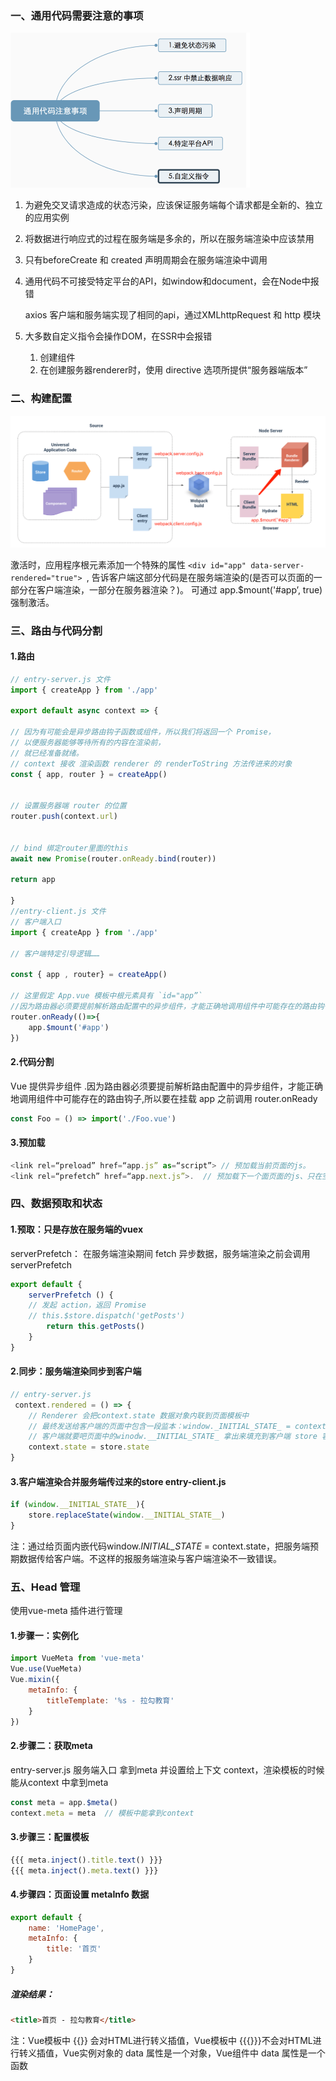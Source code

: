 ### 一、通用代码需要注意的事项

<img src="../../../image/image-20201126141753306.png" alt="image-20201126141753306" style="zoom:50%;" />

1. 为避免交叉请求造成的状态污染，应该保证服务端每个请求都是全新的、独立的应用实例

2. 将数据进行响应式的过程在服务端是多余的，所以在服务端渲染中应该禁用

3. 只有beforeCreate 和 created 声明周期会在服务端渲染中调用

4. 通用代码不可接受特定平台的API，如window和document，会在Node中报错

    axios 客户端和服务端实现了相同的api，通过XMLhttpRequest 和 http 模块

5. 大多数自定义指令会操作DOM，在SSR中会报错

   1. 创建组件
   2. 在创建服务器renderer时，使用 directive 选项所提供“服务器端版本”

### 二、构建配置

![image-20201126141914926](../../../image/image-20201126141914926.png)

激活时，应用程序根元素添加一个特殊的属性 `<div id="app" data-server-rendered="true"> `, 告诉客户端这部分代码是在服务端渲染的(是否可以页面的一部分在客户端渲染，一部分在服务器渲染？)。
可通过 app.$mount('#app’, true) 强制激活。

### 三、路由与代码分割

#### 1.路由

```javascript
// entry-server.js 文件
import { createApp } from './app'

export default async context => {

// 因为有可能会是异步路由钩子函数或组件，所以我们将返回一个 Promise，
// 以便服务器能够等待所有的内容在渲染前，
// 就已经准备就绪。
// context 接收 渲染函数 renderer 的 renderToString 方法传进来的对象
const { app, router } = createApp()


// 设置服务器端 router 的位置
router.push(context.url)


// bind 绑定router里面的this
await new Promise(router.onReady.bind(router))

return app

}
//entry-client.js 文件
// 客户端入口
import { createApp } from './app'

// 客户端特定引导逻辑……

const { app , router} = createApp()

// 这里假定 App.vue 模板中根元素具有 `id="app”`
//因为路由器必须要提前解析路由配置中的异步组件，才能正确地调用组件中可能存在的路由钩子,所以要. 在挂载 app 之前调用 router.onReady
router.onReady(()=>{
    app.$mount('#app')
})
```

#### 2.代码分割

Vue 提供异步组件 .因为路由器必须要提前解析路由配置中的异步组件，才能正确地调用组件中可能存在的路由钩子,所以要在挂载 app 之前调用 router.onReady

```javascript
const Foo = () => import('./Foo.vue')
```

#### 3.预加载

```javascript
<link rel=“preload” href=“app.js” as=“script”> // 预加载当前页面的js。
<link rel=“prefetch” href=“app.next.js”>.  // 预加载下一个面页面的js、只在空闲时段加载，不影响当前页面。
```

### 四、数据预取和状态

#### 1.预取：只是存放在服务端的vuex

serverPrefetch： 在服务端渲染期间 fetch 异步数据，服务端渲染之前会调用serverPrefetch

```javascript
export default {
    serverPrefetch () {
    // 发起 action，返回 Promise
    // this.$store.dispatch('getPosts')
        return this.getPosts()
    }
}
```

#### 2.同步：服务端渲染同步到客户端 

```javascript
// entry-server.js
 context.rendered = () => {
    // Renderer 会把context.state 数据对象内联到页面模板中
    // 最终发送给客户端的页面中包含一段监本：window._INITIAL_STATE_ = context.state
    // 客户端就要吧页面中的winodw.__INITIAL_STATE_ 拿出来填充到客户端 store 容器中
    context.state = store.state
}
```

#### 3.客户端渲染合并服务端传过来的store  entry-client.js

```javascript
if (window.__INITIAL_STATE__){
    store.replaceState(window.__INITIAL_STATE__)
}
```

注：通过给页面内嵌代码window._INITIAL_STATE_ = context.state，把服务端预期数据传给客户端。不这样的报服务端渲染与客户端渲染不一致错误。

### 五、Head 管理

使用vue-meta 插件进行管理

#### 1.步骤一：实例化

```javascript
import VueMeta from 'vue-meta'
Vue.use(VueMeta)
Vue.mixin({
    metaInfo: {
        titleTemplate: '%s - 拉勾教育'
    }
})
```

#### 2.步骤二：获取meta

entry-server.js  服务端入口 拿到meta 并设置给上下文 context，渲染模板的时候能从context 中拿到meta

```javascript
const meta = app.$meta()
context.meta = meta  // 模板中能拿到context
```

#### 3.步骤三：配置模板

```javascript
{{{ meta.inject().title.text() }}}
{{{ meta.inject().meta.text() }}}
```

#### 4.步骤四：页面设置 metaInfo 数据

```javascript
export default {
    name: 'HomePage',
    metaInfo: {
        title: '首页'
    }
}
```

##### 渲染结果：

```html
<title>首页 - 拉勾教育</title>
```

注：Vue模板中 {{}} 会对HTML进行转义插值，Vue模板中 {{{}}}不会对HTML进行转义插值，Vue实例对象的 data 属性是一个对象，Vue组件中 data 属性是一个函数

